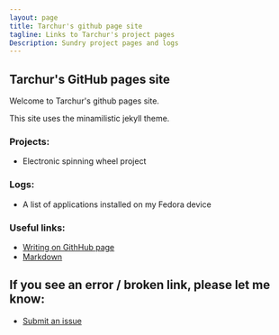 ```yaml
---
layout: page
title: Tarchur's github page site
tagline: Links to Tarchur's project pages
Description: Sundry project pages and logs
---
```

## Tarchur's GitHub pages site

Welcome to Tarchur's github pages site.

This site uses the minamilistic jekyll theme.

### Projects:
- Electronic spinning wheel project

### Logs:
- A list of applications installed on my Fedora device

### Useful links:
- [Writing on GithHub page](https://help.github.com/categories/writing-on-github) 
- [Markdown](https://daringfireball.net/projects/markdown/syntax)

## If you see an error / broken link, please let me know:
- [Submit an issue](https://github.com/tarchur/issues)
